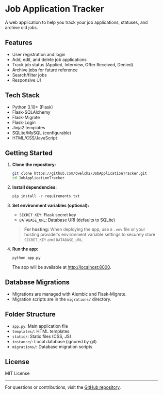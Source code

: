 # Job Application Tracker

A web application to help you track your job applications, statuses, and archive old jobs.

## Features

- User registration and login
- Add, edit, and delete job applications
- Track job status (Applied, Interview, Offer Received, Denied)
- Archive jobs for future reference
- Search/filter jobs
- Responsive UI

## Tech Stack

- Python 3.10+ (Flask)
- Flask-SQLAlchemy
- Flask-Migrate
- Flask-Login
- Jinja2 templates
- SQLite/MySQL (configurable)
- HTML/CSS/JavaScript

## Getting Started

1. **Clone the repository:**
   ```sh
   git clone https://github.com/cwelch2/JobApplicationTracker.git
   cd JobApplicationTracker
   ```

2. **Install dependencies:**
   ```sh
   pip install -r requirements.txt
   ```

3. **Set environment variables (optional):**
   - `SECRET_KEY`: Flask secret key
   - `DATABASE_URL`: Database URI (defaults to SQLite)
   
    > **For hosting:** When deploying the app, use a `.env` file or your hosting provider’s environment variable settings to securely store `SECRET_KEY` and `DATABASE_URL`.


4. **Run the app:**
   ```sh
   python app.py
   ```
   The app will be available at [http://localhost:8000](http://localhost:8000).

## Database Migrations

- Migrations are managed with Alembic and Flask-Migrate.
- Migration scripts are in the `migrations/` directory.

## Folder Structure

- `app.py`: Main application file
- `templates/`: HTML templates
- `static/`: Static files (CSS, JS)
- `instance/`: Local database (ignored by git)
- `migrations/`: Database migration scripts

## License

MIT License

---

For questions or contributions, visit the [GitHub repository](https://github.com/cwelch2/JobApplicationTracker).